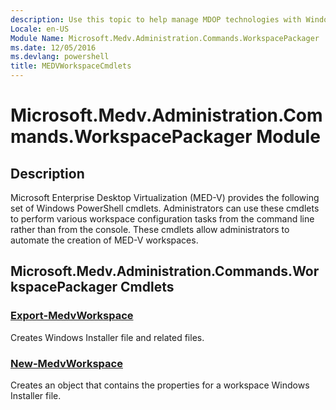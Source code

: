 ```yaml
---
description: Use this topic to help manage MDOP technologies with Windows PowerShell.
Locale: en-US
Module Name: Microsoft.Medv.Administration.Commands.WorkspacePackager
ms.date: 12/05/2016
ms.devlang: powershell
title: MEDVWorkspaceCmdlets
---
```


# Microsoft.Medv.Administration.Commands.WorkspacePackager Module
## Description
Microsoft Enterprise Desktop Virtualization (MED-V) provides the following set of Windows PowerShell cmdlets. Administrators can use these cmdlets to perform various workspace configuration tasks from the command line rather than from the console. These cmdlets allow administrators to automate the creation of MED-V workspaces.

## Microsoft.Medv.Administration.Commands.WorkspacePackager Cmdlets
### [Export-MedvWorkspace](./Export-MedvWorkspace.md)
Creates Windows Installer file and related files.

### [New-MedvWorkspace](./New-MedvWorkspace.md)
Creates an object that contains the properties for a workspace Windows Installer file.
